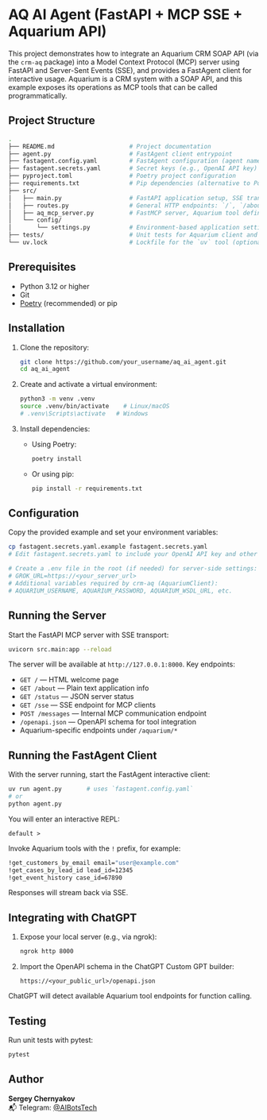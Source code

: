 # AQ AI Agent (FastAPI + MCP SSE + Aquarium API)

This project demonstrates how to integrate an Aquarium CRM SOAP API (via the `crm-aq` package) into a Model Context Protocol (MCP) server using FastAPI and Server-Sent Events (SSE), and provides a FastAgent client for interactive usage. Aquarium is a CRM system with a SOAP API, and this example exposes its operations as MCP tools that can be called programmatically.

## Project Structure

```bash
.
├── README.md                     # Project documentation
├── agent.py                      # FastAgent client entrypoint
├── fastagent.config.yaml         # FastAgent configuration (agent name, servers)
├── fastagent.secrets.yaml        # Secret keys (e.g., OpenAI API key)
├── pyproject.toml                # Poetry project configuration
├── requirements.txt              # Pip dependencies (alternative to Poetry)
├── src/
│   ├── main.py                   # FastAPI application setup, SSE transport mount
│   ├── routes.py                 # General HTTP endpoints: `/`, `/about`, `/status`
│   ├── aq_mcp_server.py          # FastMCP server, Aquarium tool definitions, HTTP wrappers
│   └── config/
│       └── settings.py           # Environment-based application settings
├── tests/                        # Unit tests for Aquarium client and MCP tools
└── uv.lock                       # Lockfile for the `uv` tool (optional)
```

## Prerequisites

- Python 3.12 or higher
- Git
- [Poetry](https://python-poetry.org/) (recommended) or pip

## Installation

1. Clone the repository:

   ```bash
   git clone https://github.com/your_username/aq_ai_agent.git
   cd aq_ai_agent
   ```

2. Create and activate a virtual environment:

   ```bash
   python3 -m venv .venv
   source .venv/bin/activate    # Linux/macOS
   # .venv\Scripts\activate   # Windows
   ```

3. Install dependencies:

   - Using Poetry:

     ```bash
     poetry install
     ```

   - Or using pip:

     ```bash
     pip install -r requirements.txt
     ```

## Configuration

Copy the provided example and set your environment variables:

```bash
cp fastagent.secrets.yaml.example fastagent.secrets.yaml
# Edit fastagent.secrets.yaml to include your OpenAI API key and other secrets

# Create a .env file in the root (if needed) for server-side settings:
# GROK_URL=https://<your_server_url>
# Additional variables required by crm-aq (AquariumClient):
# AQUARIUM_USERNAME, AQUARIUM_PASSWORD, AQUARIUM_WSDL_URL, etc.
```

## Running the Server

Start the FastAPI MCP server with SSE transport:

```bash
uvicorn src.main:app --reload
```

The server will be available at `http://127.0.0.1:8000`. Key endpoints:

- `GET /` — HTML welcome page
- `GET /about` — Plain text application info
- `GET /status` — JSON server status
- `GET /sse` — SSE endpoint for MCP clients
- `POST /messages` — Internal MCP communication endpoint
- `/openapi.json` — OpenAPI schema for tool integration
- Aquarium-specific endpoints under `/aquarium/*`

## Running the FastAgent Client

With the server running, start the FastAgent interactive client:

```bash
uv run agent.py       # uses `fastagent.config.yaml`
# or
python agent.py
```

You will enter an interactive REPL:

```
default >
```

Invoke Aquarium tools with the `!` prefix, for example:

```bash
!get_customers_by_email email="user@example.com"
!get_cases_by_lead_id lead_id=12345
!get_event_history case_id=67890
```

Responses will stream back via SSE.

## Integrating with ChatGPT

1. Expose your local server (e.g., via ngrok):

   ```bash
   ngrok http 8000
   ```

2. Import the OpenAPI schema in the ChatGPT Custom GPT builder:

   ```
   https://<your_public_url>/openapi.json
   ```

ChatGPT will detect available Aquarium tool endpoints for function calling.

## Testing

Run unit tests with pytest:

```bash
pytest
```

## Author

**Sergey Chernyakov**  
📬 Telegram: [@AIBotsTech](https://t.me/AIBotsTech)


